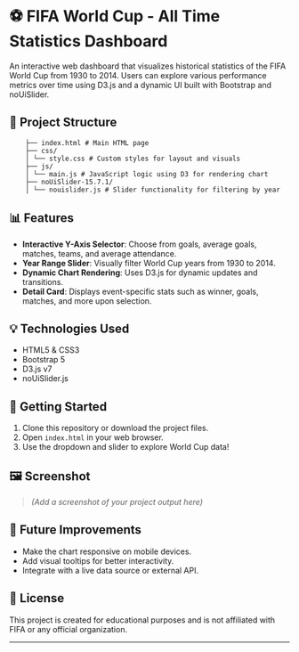 # ⚽ FIFA World Cup - All Time Statistics Dashboard

An interactive web dashboard that visualizes historical statistics of the FIFA World Cup from 1930 to 2014. Users can explore various performance metrics over time using D3.js and a dynamic UI built with Bootstrap and noUiSlider.

## 📁 Project Structure

		├── index.html # Main HTML page
		├── css/
		│ └── style.css # Custom styles for layout and visuals
		├── js/
		│ └── main.js # JavaScript logic using D3 for rendering chart
		├── noUiSlider-15.7.1/
		│ └── nouislider.js # Slider functionality for filtering by year
		

## 📊 Features

- **Interactive Y-Axis Selector**: Choose from goals, average goals, matches, teams, and average attendance.
- **Year Range Slider**: Visually filter World Cup years from 1930 to 2014.
- **Dynamic Chart Rendering**: Uses D3.js for dynamic updates and transitions.
- **Detail Card**: Displays event-specific stats such as winner, goals, matches, and more upon selection.

## 💡 Technologies Used

- HTML5 & CSS3
- Bootstrap 5
- D3.js v7
- noUiSlider.js

## 🚀 Getting Started

1. Clone this repository or download the project files.
2. Open `index.html` in your web browser.
3. Use the dropdown and slider to explore World Cup data!

## 🖼️ Screenshot

> *(Add a screenshot of your project output here)*

## 🔧 Future Improvements

- Make the chart responsive on mobile devices.
- Add visual tooltips for better interactivity.
- Integrate with a live data source or external API.

## 📄 License

This project is created for educational purposes and is not affiliated with FIFA or any official organization.

---
		